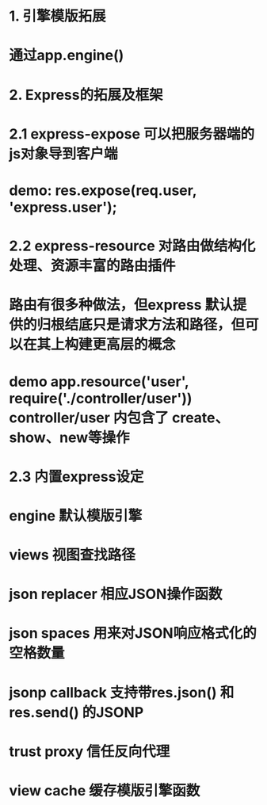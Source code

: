 <!--
 * @File: 
 * @Author: zhangxiangyi
 * @Date: 2020-06-04 10:32:54
 * @Update: 
--> 
# 1. 引擎模版拓展
# 通过app.engine()

# 2. Express的拓展及框架

# 2.1 express-expose 可以把服务器端的js对象导到客户端 
# demo: res.expose(req.user, 'express.user');

# 2.2 express-resource 对路由做结构化处理、资源丰富的路由插件

# 路由有很多种做法，但express 默认提供的归根结底只是请求方法和路径，但可以在其上构建更高层的概念

# demo app.resource('user', require('./controller/user')) controller/user 内包含了 create、show、new等操作

# 2.3 内置express设定

# engine 默认模版引擎
# views 视图查找路径
# json replacer 相应JSON操作函数
# json spaces 用来对JSON响应格式化的空格数量
# jsonp callback 支持带res.json() 和res.send() 的JSONP
# trust proxy 信任反向代理
# view cache 缓存模版引擎函数